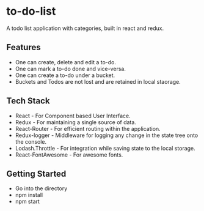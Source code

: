 # to-do-list
A todo list application with categories, built in react and redux.

## Features
* One can create, delete and edit a to-do.
* One can mark a to-do done and vice-versa.
* One can create a to-do under a bucket.
* Buckets and Todos are not lost and are retained in local staorage.

## Tech Stack
* React - For Component based User Interface.
* Redux - For maintaining a single source of data.
* React-Router - For efficient routing within the application.
* Redux-logger - Middleware for logging any change in the state tree onto the console.
* Lodash.Throttle - For integration while saving state to the local storage.
* React-FontAwesome - For awesome fonts.

## Getting Started
* Go into the directory
* npm install
* npm start
